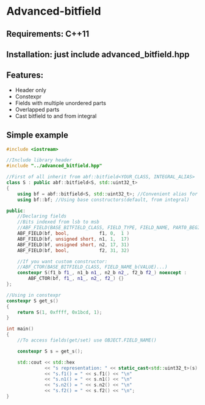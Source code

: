 # Advanced-bitfield

## Requirements: C++11

## Installation: just include advanced_bitfield.hpp

## Features:
 * Header only
 * Constexpr
 * Fields with multiple unordered parts
 * Overlapped parts
 * Cast bitfield to and from integral

## Simple example
~~~cpp
#include <iostream>

//Include library header
#include "../advanced_bitfield.hpp"

//First of all inherit from abf::bitfield<YOUR_CLASS, INTEGRAL_ALIAS>
class S : public abf::bitfield<S, std::uint32_t>
{
    using bf = abf::bitfield<S, std::uint32_t>; //Convenient alias for base
    using bf::bf; //Using base constructors(default, from integral)

public:
    //Declaring fields
    //Bits indexed from lsb to msb
    //ABF_FIELD(BASE_BITFIELD_CLASS, FIELD_TYPE, FIELD_NAME, PART0_BEGIN_BIT, PART0_END_BIT, [PART1_BEGIN_BIT, PART1_END_BIT]...)
    ABF_FIELD(bf, bool,           f1, 0,  1 )
    ABF_FIELD(bf, unsigned short, n1, 1,  17)
    ABF_FIELD(bf, unsigned short, n2, 17, 31)
    ABF_FIELD(bf, bool,           f2, 31, 32)

    //If you want custom constructor:
    //ABF_CTOR(BASE_BITFIELD_CLASS, FIELD_NAME_b(VALUE)...)
    constexpr S(f1_b f1_, n1_b n1_, n2_b n2_, f2_b f2_) noexcept :
        ABF_CTOR(bf, f1_, n1_, n2_, f2_) {}
};

//Using in constexpr
constexpr S get_s()
{
    return S(1, 0xffff, 0x1bcd, 1);
}

int main()
{
    //To access fields(get/set) use OBJECT.FIELD_NAME()

    constexpr S s = get_s();

    std::cout << std::hex
              << "s representation: " << static_cast<std::uint32_t>(s) << "\n"
              << "s.f1() = " << s.f1() << "\n"
              << "s.n1() = " << s.n1() << "\n"
              << "s.n2() = " << s.n2() << "\n"
              << "s.f2() = " << s.f2() << "\n";
}
~~~
